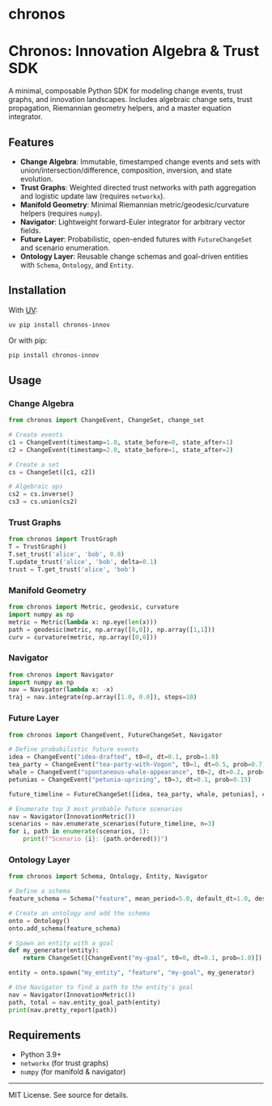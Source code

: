 # chronos

Chronos: Innovation Algebra & Trust SDK
=======================================

A minimal, composable Python SDK for modeling change events, trust graphs, and innovation landscapes. Includes algebraic change sets, trust propagation, Riemannian geometry helpers, and a master equation integrator.

## Features
- **Change Algebra**: Immutable, timestamped change events and sets with union/intersection/difference, composition, inversion, and state evolution.
- **Trust Graphs**: Weighted directed trust networks with path aggregation and logistic update law (requires `networkx`).
- **Manifold Geometry**: Minimal Riemannian metric/geodesic/curvature helpers (requires `numpy`).
- **Navigator**: Lightweight forward-Euler integrator for arbitrary vector fields.
- **Future Layer**: Probabilistic, open-ended futures with `FutureChangeSet` and scenario enumeration.
- **Ontology Layer**: Reusable change schemas and goal-driven entities with `Schema`, `Ontology`, and `Entity`.

## Installation

With [UV](https://github.com/astral-sh/uv):
```sh
uv pip install chronos-innov
```

Or with pip:
```sh
pip install chronos-innov
```

## Usage

### Change Algebra
```python
from chronos import ChangeEvent, ChangeSet, change_set

# Create events
c1 = ChangeEvent(timestamp=1.0, state_before=0, state_after=1)
c2 = ChangeEvent(timestamp=2.0, state_before=1, state_after=2)

# Create a set
cs = ChangeSet([c1, c2])

# Algebraic ops
cs2 = cs.inverse()
cs3 = cs.union(cs2)
```

### Trust Graphs
```python
from chronos import TrustGraph
T = TrustGraph()
T.set_trust('alice', 'bob', 0.8)
T.update_trust('alice', 'bob', delta=0.1)
trust = T.get_trust('alice', 'bob')
```

### Manifold Geometry
```python
from chronos import Metric, geodesic, curvature
import numpy as np
metric = Metric(lambda x: np.eye(len(x)))
path = geodesic(metric, np.array([0,0]), np.array([1,1]))
curv = curvature(metric, np.array([0,0]))
```

### Navigator
```python
from chronos import Navigator
import numpy as np
nav = Navigator(lambda x: -x)
traj = nav.integrate(np.array([1.0, 0.0]), steps=10)
```

### Future Layer
```python
from chronos import ChangeEvent, FutureChangeSet, Navigator

# Define probabilistic future events
idea = ChangeEvent("idea-drafted", t0=0, dt=0.1, prob=1.0)
tea_party = ChangeEvent("tea-party-with-Vogon", t0=1, dt=0.5, prob=0.7)
whale = ChangeEvent("spontaneous-whale-appearance", t0=2, dt=0.2, prob=0.3)
petunias = ChangeEvent("petunia-uprising", t0=3, dt=0.1, prob=0.15)

future_timeline = FutureChangeSet([idea, tea_party, whale, petunias], closed=False)

# Enumerate top 3 most probable future scenarios
nav = Navigator(InnovationMetric())
scenarios = nav.enumerate_scenarios(future_timeline, n=3)
for i, path in enumerate(scenarios, 1):
    print(f"Scenario {i}: {path.ordered()}")
```

### Ontology Layer
```python
from chronos import Schema, Ontology, Entity, Navigator

# Define a schema
feature_schema = Schema("feature", mean_period=5.0, default_dt=1.0, description="A new feature")

# Create an ontology and add the schema
onto = Ontology()
onto.add_schema(feature_schema)

# Spawn an entity with a goal
def my_generator(entity):
    return ChangeSet([ChangeEvent("my-goal", t0=0, dt=0.1, prob=1.0)])

entity = onto.spawn("my_entity", "feature", "my-goal", my_generator)

# Use Navigator to find a path to the entity's goal
nav = Navigator(InnovationMetric())
path, total = nav.entity_goal_path(entity)
print(nav.pretty_report(path))
```

## Requirements
- Python 3.9+
- `networkx` (for trust graphs)
- `numpy` (for manifold & navigator)

---
MIT License. See source for details.
